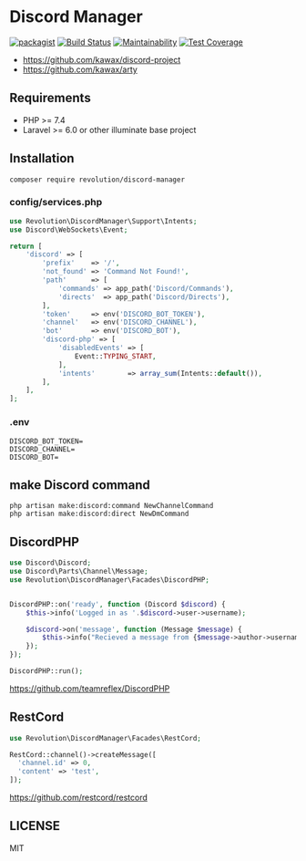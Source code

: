 # Discord Manager

[![packagist](https://badgen.net/packagist/v/revolution/discord-manager)](https://packagist.org/packages/revolution/discord-manager)
[![Build Status](https://travis-ci.com/kawax/discord-manager.svg?branch=master)](https://travis-ci.com/kawax/discord-manager)
[![Maintainability](https://api.codeclimate.com/v1/badges/27e52e9ba3df10623fae/maintainability)](https://codeclimate.com/github/kawax/discord-manager/maintainability)
[![Test Coverage](https://api.codeclimate.com/v1/badges/27e52e9ba3df10623fae/test_coverage)](https://codeclimate.com/github/kawax/discord-manager/test_coverage)

- https://github.com/kawax/discord-project
- https://github.com/kawax/arty

## Requirements
- PHP >= 7.4
- Laravel >= 6.0 or other illuminate base project

## Installation

```
composer require revolution/discord-manager
```

### config/services.php
```php
use Revolution\DiscordManager\Support\Intents;
use Discord\WebSockets\Event;

return [
    'discord' => [
        'prefix'    => '/',
        'not_found' => 'Command Not Found!',
        'path'      => [
            'commands' => app_path('Discord/Commands'),
            'directs'  => app_path('Discord/Directs'),
        ],
        'token'     => env('DISCORD_BOT_TOKEN'),
        'channel'   => env('DISCORD_CHANNEL'),
        'bot'       => env('DISCORD_BOT'),
        'discord-php' => [
            'disabledEvents' => [
                Event::TYPING_START,
            ],
            'intents'        => array_sum(Intents::default()),
        ],
    ],
];
```

### .env
```
DISCORD_BOT_TOKEN=
DISCORD_CHANNEL=
DISCORD_BOT=
```

## make Discord command
```
php artisan make:discord:command NewChannelCommand
php artisan make:discord:direct NewDmCommand
```

## DiscordPHP
```php
use Discord\Discord;
use Discord\Parts\Channel\Message;
use Revolution\DiscordManager\Facades\DiscordPHP;


DiscordPHP::on('ready', function (Discord $discord) {
    $this->info('Logged in as '.$discord->user->username);

    $discord->on('message', function (Message $message) {
        $this->info("Recieved a message from {$message->author->username}: {$message->content}");
    });
});

DiscordPHP::run();
```

https://github.com/teamreflex/DiscordPHP

## RestCord

```php
use Revolution\DiscordManager\Facades\RestCord;

RestCord::channel()->createMessage([
  'channel.id' => 0,
  'content' => 'test',
]);
```

https://github.com/restcord/restcord

## LICENSE
MIT  
